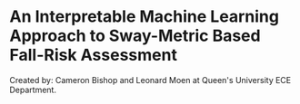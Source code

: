 # An Interpretable Machine Learning Approach to Sway-Metric Based Fall-Risk Assessment

Created by: Cameron Bishop and Leonard Moen at Queen's University ECE Department.

